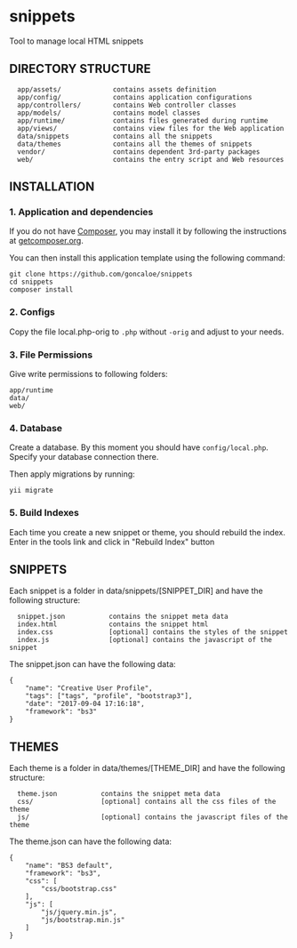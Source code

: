 # snippets
Tool to manage local HTML snippets

DIRECTORY STRUCTURE
-------------------

      app/assets/             contains assets definition
      app/config/             contains application configurations
      app/controllers/        contains Web controller classes
      app/models/             contains model classes
      app/runtime/            contains files generated during runtime
      app/views/              contains view files for the Web application
      data/snippets           contains all the snippets
      data/themes             contains all the themes of snippets
      vendor/                 contains dependent 3rd-party packages
      web/                    contains the entry script and Web resources


INSTALLATION
------------

### 1. Application and dependencies

If you do not have [Composer](http://getcomposer.org/), you may install it by following the instructions
at [getcomposer.org](http://getcomposer.org/doc/00-intro.md#installation-nix).

You can then install this application template using the following command:

~~~
git clone https://github.com/goncaloe/snippets
cd snippets
composer install
~~~

### 2. Configs

Copy the file local.php-orig to `.php` without `-orig` and adjust to your needs.

### 3. File Permissions

Give write permissions to following folders:

    app/runtime
    data/
    web/

### 4. Database

Create a database. By this moment you should have `config/local.php`. Specify your database connection there.

Then apply migrations by running:

```
yii migrate
```

### 5. Build Indexes

Each time you create a new snippet or theme, you should rebuild the index.
Enter in the tools link and click in "Rebuild Index" button

SNIPPETS
------------

Each snippet is a folder in data/snippets/[SNIPPET_DIR] and have the following structure:

      snippet.json           contains the snippet meta data
      index.html             contains the snippet html
      index.css              [optional] contains the styles of the snippet
      index.js               [optional] contains the javascript of the snippet

The snippet.json can have the following data:
```
{
    "name": "Creative User Profile",
    "tags": ["tags", "profile", "bootstrap3"],
    "date": "2017-09-04 17:16:18",
    "framework": "bs3"
}
```

THEMES
------------

Each theme is a folder in data/themes/[THEME_DIR] and have the following structure:

      theme.json           contains the snippet meta data
      css/                 [optional] contains all the css files of the theme
      js/                  [optional] contains the javascript files of the theme


The theme.json can have the following data:
```
{
    "name": "BS3 default",
    "framework": "bs3",
    "css": [
        "css/bootstrap.css"
    ],
    "js": [
        "js/jquery.min.js",
        "js/bootstrap.min.js"
    ]
}
```
